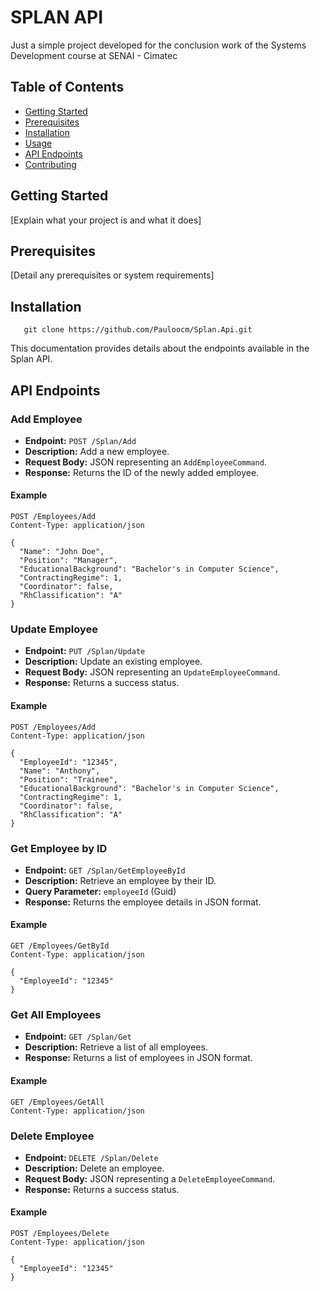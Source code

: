 # SPLAN API

Just a simple project developed for the conclusion work of the Systems Development course at SENAI - Cimatec

## Table of Contents

- [Getting Started](#getting-started)
- [Prerequisites](#prerequisites)
- [Installation](#installation)
- [Usage](#usage)
- [API Endpoints](#api-endpoints)
- [Contributing](#contributing)

## Getting Started

[Explain what your project is and what it does]

## Prerequisites

[Detail any prerequisites or system requirements]

## Installation

```shell
   git clone https://github.com/Pauloocm/Splan.Api.git
```
This documentation provides details about the endpoints available in the Splan API.

## API Endpoints

### Add Employee

- **Endpoint:** `POST /Splan/Add`
- **Description:** Add a new employee.
- **Request Body:** JSON representing an `AddEmployeeCommand`.
- **Response:** Returns the ID of the newly added employee.
#### Example

  ```http
  POST /Employees/Add
  Content-Type: application/json

  {
    "Name": "John Doe",
    "Position": "Manager",
    "EducationalBackground": "Bachelor's in Computer Science",
    "ContractingRegime": 1,
    "Coordinator": false,
    "RhClassification": "A"
  }
```
### Update Employee

- **Endpoint:** `PUT /Splan/Update`
- **Description:** Update an existing employee.
- **Request Body:** JSON representing an `UpdateEmployeeCommand`.
- **Response:** Returns a success status.
#### Example

  ```http
  POST /Employees/Add
  Content-Type: application/json

  {
    "EmployeeId": "12345",
    "Name": "Anthony",
    "Position": "Trainee",
    "EducationalBackground": "Bachelor's in Computer Science",
    "ContractingRegime": 1,
    "Coordinator": false,
    "RhClassification": "A"
  }
```

### Get Employee by ID

- **Endpoint:** `GET /Splan/GetEmployeeById`
- **Description:** Retrieve an employee by their ID.
- **Query Parameter:** `employeeId` (Guid)
- **Response:** Returns the employee details in JSON format.
#### Example

  ```http
  GET /Employees/GetById
  Content-Type: application/json

  {
    "EmployeeId": "12345"
  }
```

### Get All Employees

- **Endpoint:** `GET /Splan/Get`
- **Description:** Retrieve a list of all employees.
- **Response:** Returns a list of employees in JSON format.
#### Example

  ```http
  GET /Employees/GetAll
  Content-Type: application/json
  ```

### Delete Employee

- **Endpoint:** `DELETE /Splan/Delete`
- **Description:** Delete an employee.
- **Request Body:** JSON representing a `DeleteEmployeeCommand`.
- **Response:** Returns a success status.

#### Example

  ```http
  POST /Employees/Delete
  Content-Type: application/json

  {
    "EmployeeId": "12345"
  }
```


